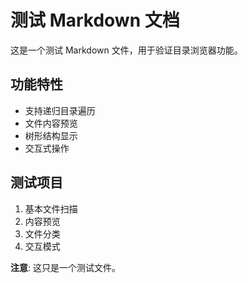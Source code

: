 # 测试 Markdown 文档

这是一个测试 Markdown 文件，用于验证目录浏览器功能。

## 功能特性

- 支持递归目录遍历
- 文件内容预览
- 树形结构显示
- 交互式操作

## 测试项目

1. 基本文件扫描
2. 内容预览
3. 文件分类
4. 交互模式

**注意**: 这只是一个测试文件。